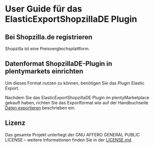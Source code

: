 
# User Guide für das ElasticExportShopzillaDE Plugin

<div class="container-toc"></div>

## Bei Shopzilla.de registrieren

Shopzilla ist eine Preisvergleichsplattform.

## Datenformat ShopzillaDE-Plugin in plentymarkets einrichten

Um dieses Format nutzen zu können, benötigen Sie das Plugin Elastic Export.

Nachdem Sie das ElasticExportShopzillaDE Plugin im plentyMarketplace gekauft haben, richten Sie das Exportformat wie auf der Handbuchseite [Daten exportieren](https://www.plentymarkets.eu/handbuch/datenaustausch/daten-exportieren/#4) beschrieben ein.

## Lizenz

Das gesamte Projekt unterliegt der GNU AFFERO GENERAL PUBLIC LICENSE – weitere Informationen finden Sie in der [LICENSE.md](https://github.com/plentymarkets/plugin-elastic-export-twenga-com/blob/master/LICENSE.md).
